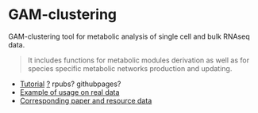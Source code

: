# GAM-clustering
GAM-clustering tool for metabolic analysis of single cell and bulk RNAseq data.
> It includes functions for metabolic modules derivation as well as for species specific metabolic networks production and updating.

* [Tutorial](https://github.com/anastasiiaNG/GAM-clustering/blob/master/tool_md.Rmd) [?](https://htmlpreview.github.io/?https://github.com/anastasiiaNG/GAM-clustering/blob/master/tool_md.nb.html) rpubs? githubpages?
* [Example of usage on real data](https://github.com/artyomovlab/ImmGenOpenSource)
* [Corresponding paper and resource data](http://artyomovlab.wustl.edu/immgen-met/)
